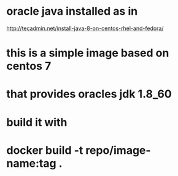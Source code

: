 # oracle java installed as in
http://tecadmin.net/install-java-8-on-centos-rhel-and-fedora/

# this is a simple image based on centos 7 
# that provides oracles jdk 1.8_60

# build it with
# docker build -t repo/image-name:tag .
